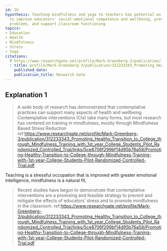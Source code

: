 ```yaml
---
id: 2U
hypothesis: Teaching mindfulness and yoga to teachers has potential as a strategy
  to improve educators' social-emotional competence and wellbeing, prevent stress-related
  problems, and support classroom functioning
topics:
- Education
- Health
- Mindfulness
- Stress
- Yoga
citations:
  ? https://www.researchgate.net/profile/Mark-Greenberg-3/publication/312233343_Promoting_Healthy_Transition_to_College_through_Mindfulness_Training_with_1st_year_College_Students_Pilot_Randomized_Controlled_Trial/links/5ce8706f299bf14d95b76a58/Promoting-Healthy-Transition-to-College-through-Mindfulness-Training-with-1st-year-College-Students-Pilot-Randomized-Controlled-Trial.pdf
  : title: profile/Mark-Greenberg-3/publication/312233343_Promoting_Healthy_Transition_to_College_through_Mindfulness_Training_with_1st_year_College_Students_Pilot_Randomized_Controlled_Trial/links/5ce8706f299bf14d95b76a58/Promoting-Healthy-Transition-to-College-through-Mindfulness-Training-with-1st-year-College-Students-Pilot-Randomized-Controlled-Trial.pdf
    published_date: 
    publication_title: Research Gate
---
```

## Explanation 1

> A wide body of research has demonstrated that contemplative practices can support many aspects of health and wellbeing. Contemplative interventions (CIs) take many forms, but most research has centered on training in mindfulness, mostly through Mindfulness Based Stress Reduction
> ref:https://www.researchgate.net/profile/Mark-Greenberg-3/publication/312233343_Promoting_Healthy_Transition_to_College_through_Mindfulness_Training_with_1st_year_College_Students_Pilot_Randomized_Controlled_Trial/links/5ce8706f299bf14d95b76a58/Promoting-Healthy-Transition-to-College-through-Mindfulness-Training-with-1st-year-College-Students-Pilot-Randomized-Controlled-Trial.pdf

Teaching is a stressful occupation that is improved with greater emotional intelligence, mindfulness is a natural fit,

> Recent studies have begun to demonstrate that contemplative interventions are a promising and feasible strategy to prevent and mitigate the effects of educators’ stress and to promote mindfulness in the classroom.
> ref:https://www.researchgate.net/profile/Mark-Greenberg-3/publication/312233343_Promoting_Healthy_Transition_to_College_through_Mindfulness_Training_with_1st_year_College_Students_Pilot_Randomized_Controlled_Trial/links/5ce8706f299bf14d95b76a58/Promoting-Healthy-Transition-to-College-through-Mindfulness-Training-with-1st-year-College-Students-Pilot-Randomized-Controlled-Trial.pdf
